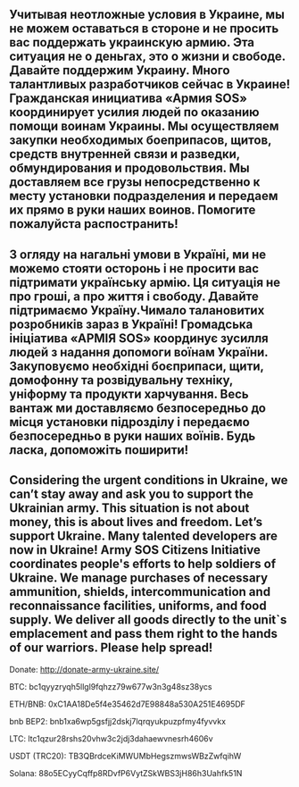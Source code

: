Учитывая неотложные условия в Украине, мы не можем оставаться в стороне и не просить вас поддержать украинскую армию. Эта ситуация не о деньгах, это о жизни и свободе. Давайте поддержим Украину. Много талантливых разработчиков сейчас в Украине!
Гражданская инициатива «Армия SOS» координирует усилия людей по оказанию помощи воинам Украины. Мы осуществляем закупки необходимых боеприпасов, щитов, средств внутренней связи и разведки, обмундирования и продовольствия. Мы доставляем все грузы непосредственно к месту установки подразделения и передаем их прямо в руки наших воинов.
Помогите пожалуйста распостранить! 
-----------------------------------------------------------------------------------------------------------------------------

З огляду на нагальні умови в Україні, ми не можемо стояти осторонь і не просити вас підтримати українську армію. Ця ситуація не про гроші, а про життя і свободу. Давайте підтримаємо Україну.Чимало талановитих розробників зараз в Україні! Громадська ініціатива «АРМІЯ SOS» координує зусилля людей з надання допомоги воїнам України. Закуповуємо необхідні боєприпаси, щити, домофонну та розвідувальну техніку, уніформу та продукти харчування. Весь вантаж ми доставляємо безпосередньо до місця установки підрозділу і передаємо безпосередньо в руки наших воїнів. Будь ласка, допоможіть поширити!
---------------------------------------------------------------------------------------------------------------------------------------------

Considering the urgent conditions in Ukraine, we can’t stay away and ask you to support the Ukrainian army. This situation is not about money, this is about lives and freedom. Let’s support Ukraine. Many talented developers are now in Ukraine!
Army SOS Citizens Initiative coordinates people's efforts to help soldiers of Ukraine. We manage purchases of necessary ammunition, shields, intercommunication and reconnaissance facilities, uniforms, and food supply. We deliver all goods directly to the unit`s emplacement and pass them right to the hands of our warriors. 
Please help spread! 
--------------------------------------------
Donate: 
http://donate-army-ukraine.site/

BTC: bc1qyyzryqh5llgl9fqhzz79w677w3n3g48sz38ycs

ETH/BNB: 0xC1AA18De5f4e35462d7E98848a530A251E4695DF

bnb BEP2: bnb1xa6wp5gsfjj2dskj7lqrqyukpuzpfmy4fyvvkx

LTC: ltc1qzur28rshs20vhw3c2jdj3dahaewvnesrh4606v

USDT (TRC20): TB3QBrdceKiMWUMbHegszmwsWBzZwfqihW

Solana: 88o5ECyyCqffp8RDvfP6VytZSkWBS3jH86h3Uahfk51N
